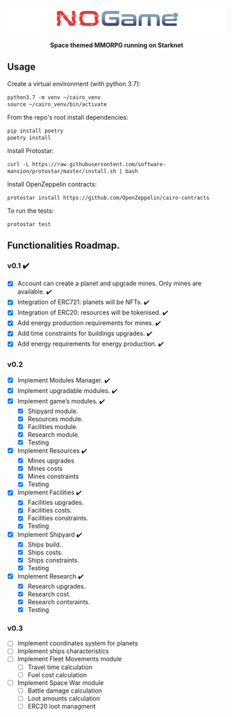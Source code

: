 <div align="center">
  <img src="readme/NoGame_logo.svg" width=900 alt="nogame-logo" />

  <h4>Space themed MMORPG running on Starknet</h4>
</div>

## Usage

Create a virtual environment (with python 3.7):

```
python3.7 -m venv ~/cairo_venv
source ~/cairo_venv/bin/activate
```

From the repo's root install dependencies:

```
pip install poetry
poetry install
```

Install Protostar:

```
curl -L https://raw.githubusercontent.com/software-mansion/protostar/master/install.sh | bash
```

Install OpenZeppelin contracts:

```
protostar install https://github.com/OpenZeppelin/cairo-contracts
```

To run the tests:

```
protostar test
```

## Functionalities Roadmap.

### v0.1 :heavy_check_mark:

-   [x] Account can create a planet and upgrade mines. Only mines are available. :heavy_check_mark:
-   [x] Integration of ERC721: planets will be NFTs. :heavy_check_mark:
-   [x] Integration of ERC20: resources will be tokenised. :heavy_check_mark:
-   [x] Add energy production requirements for mines. :heavy_check_mark:
-   [x] Add time constraints for buildings upgrades. :heavy_check_mark:
-   [x] Add energy requirements for energy production. :heavy_check_mark:

### v0.2

-   [x] Implement Modules Manager. :heavy_check_mark:
-   [x] Implement upgradable modules. :heavy_check_mark:
-   [x] Implement game’s modules. :heavy_check_mark:
    -   [x] Shipyard module.
    -   [x] Resources module.
    -   [x] Facilities module.
    -   [x] Research module.
    -   [x] Testing
-   [x] Implement Resources :heavy_check_mark:
    -   [x] Mines upgrades
    -   [x] Mines costs
    -   [x] Mines constraints
    -   [x] Testing
-   [x] Implement Facilities :heavy_check_mark:
    -   [x] Facilities upgrades.
    -   [x] Facilities costs.
    -   [x] Facilities constraints.
    -   [x] Testing
-   [x] Implement Shipyard :heavy_check_mark:
    -   [x] Ships build.
    -   [x] Ships costs.
    -   [x] Ships constraints.
    -   [x] Testing
-   [x] Implement Research :heavy_check_mark:
    -   [x] Research upgrades.
    -   [x] Research cost.
    -   [x] Research contsraints.
    -   [x] Testing

### v0.3

-   [ ] Implement coordinates system for planets
-   [ ] Implement ships characteristics
-   [ ] Implement Fleet Movements module
    -   [ ] Travel time calculation
    -   [ ] Fuel cost calculation
-   [ ] Implement Space War module
    -   [ ] Battle damage calculation
    -   [ ] Loot amounts calculation
    -   [ ] ERC20 loot managment

```

```
